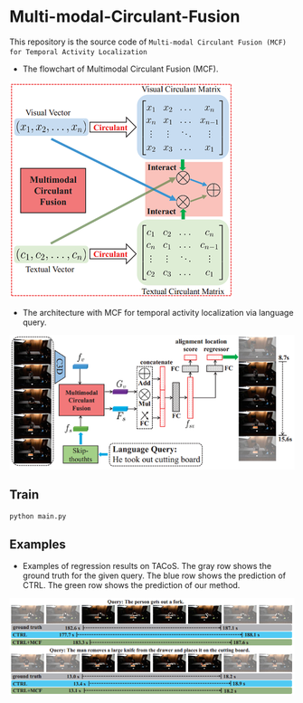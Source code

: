 # Multi-modal-Circulant-Fusion

This repository is the source code of `Multi-modal Circulant Fusion (MCF) for Temporal Activity Localization`

- The flowchart of Multimodal Circulant Fusion (MCF).

![MCF](./MCF.png)

- The architecture with MCF for temporal activity localization via language query.

![localization_framework](./localization_framework.png)

## Train

```
python main.py
```

## Examples
- Examples of regression results on TACoS. The gray row shows the ground truth for the given query. The blue row shows the prediction of CTRL. The green row shows the prediction of our method.

![result_example](./result_example.png)
